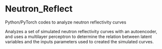 # Neutron_Reflect
Python/PyTorch codes to analyze neutron reflectivity curves

Analyzes a set of simulated neutron reflectivity curves with an autoencoder, and uses a multilayer perceptron to determine the relation between latent variables and the inputs parameters used to created the simulated curves.
